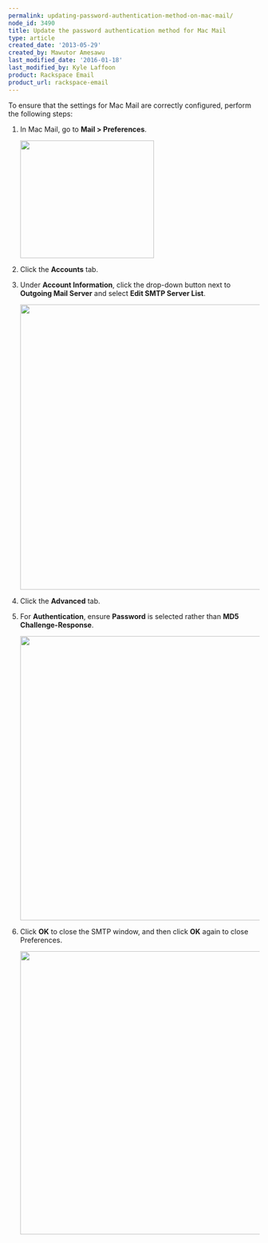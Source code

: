 ```yaml
---
permalink: updating-password-authentication-method-on-mac-mail/
node_id: 3490
title: Update the password authentication method for Mac Mail
type: article
created_date: '2013-05-29'
created_by: Mawutor Amesawu
last_modified_date: '2016-01-18'
last_modified_by: Kyle Laffoon
product: Rackspace Email
product_url: rackspace-email
---
```


To ensure that the settings for Mac Mail are correctly configured, perform the following steps:

1. In Mac Mail, go to **Mail &gt; Preferences**.

    <img src="https://8026b2e3760e2433679c-fffceaebb8c6ee053c935e8915a3fbe7.ssl.cf2.rackcdn.com/field/image/1_49.png" width="268" height="236" />

2. Click the **Accounts** tab.  
3. Under **Account Information**, click the drop-down button next to **Outgoing Mail Server** and select **Edit SMTP Server List**.

    <img src="https://8026b2e3760e2433679c-fffceaebb8c6ee053c935e8915a3fbe7.ssl.cf2.rackcdn.com/field/image/2_46.png" width="549" height="572" />

4. Click the **Advanced** tab.

5. For **Authentication**, ensure **Password** is selected rather than **MD5 Challenge-Response**.

    <img src="https://8026b2e3760e2433679c-fffceaebb8c6ee053c935e8915a3fbe7.ssl.cf2.rackcdn.com/field/image/3_44.png" width="551" height="570" />

6. Click **OK** to close the SMTP window, and then click **OK** again to close Preferences.

    <img src="https://8026b2e3760e2433679c-fffceaebb8c6ee053c935e8915a3fbe7.ssl.cf2.rackcdn.com/field/image/4_37.png" width="552" height="568" />
